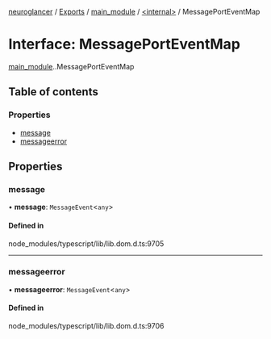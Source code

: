 [neuroglancer](../README.md) / [Exports](../modules.md) / [main\_module](../modules/main_module.md) / [<internal\>](../modules/main_module._internal_.md) / MessagePortEventMap

# Interface: MessagePortEventMap

[main_module](../modules/main_module.md).[<internal>](../modules/main_module._internal_.md).MessagePortEventMap

## Table of contents

### Properties

- [message](main_module._internal_.MessagePortEventMap.md#message)
- [messageerror](main_module._internal_.MessagePortEventMap.md#messageerror)

## Properties

### message

• **message**: `MessageEvent`<`any`\>

#### Defined in

node_modules/typescript/lib/lib.dom.d.ts:9705

___

### messageerror

• **messageerror**: `MessageEvent`<`any`\>

#### Defined in

node_modules/typescript/lib/lib.dom.d.ts:9706
